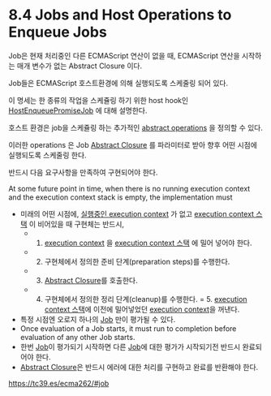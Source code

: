 # 8.4 Jobs and Host Operations to Enqueue Jobs

Job은 현재 처리중인 다른 ECMAScript 연산이 없을 때, ECMAScript 연산을 시작하는 매개 변수가 없는 Abstract Closure 이다.

Job들은 ECMAScript 호스트환경에 의해 실행되도록 스케줄링 되어 있다.

이 명세는 한 종류의 작업을 스케쥴링 하기 위한 host hook인 [HostEnqueuePromiseJob](https://tc39.es/ecma262/#sec-hostenqueuepromisejob) 에 대해 설명한다.

호스트 환경은 job을 스케쥴링 하는 추가적인 [abstract operations](https://tc39.es/ecma262/#sec-algorithm-conventions-abstract-operations) 을 정의할 수 있다.

이러한 operations 은 Job [Abstract Closure](https://tc39.es/ecma262/#sec-abstract-closure) 를 파라미터로 받아 향후 어떤 시점에 실행되도록 스케줄링 한다.

반드시 다음 요구사항을 만족하여 구현되어야 한다.

At some future point in time, when there is no running execution context and the execution context stack is empty, the implementation must

- 미래의 어떤 시점에, [실행중인 execution context](https://tc39.es/ecma262/#running-execution-context) 가 없고 [execution context 스택](https://tc39.es/ecma262/#execution-context-stack) 이 비어있을 때 구현체는 반드시,
  + 1. [execution context](https://tc39.es/ecma262/#sec-execution-contexts) 을 [execution context 스택](https://tc39.es/ecma262/#execution-context-stack) 에 밀어 넣어야 한다.
  + 2. 구현체에서 정의한 준비 단계(preparation steps)를 수행한다.
  + 3. [Abstract Closure](https://tc39.es/ecma262/#sec-abstract-closure)를 호출한다.
  + 4. 구현체에서 정의한 정리 단계(cleanup)를 수행한다.
  = 5. [execution context 스택](https://tc39.es/ecma262/#execution-context-stack)에 이전에 밀어넣었던 [execution context](https://tc39.es/ecma262/#sec-execution-contexts)을 꺼낸다.
- 특정 시점엔 오로지 하나의 [Job](https://tc39.es/ecma262/#job) 만이 평가될 수 있다.
- Once evaluation of a Job starts, it must run to completion before evaluation of any other Job starts.
- 한번 [Job](https://tc39.es/ecma262/#job)이 평가되기 시작하면 다른 [Job](https://tc39.es/ecma262/#job)에 대한 평가가 시작되기전 반드시 완료되어야 한다.
- [Abstract Closure](https://tc39.es/ecma262/#sec-abstract-closure)은 반드시 에러에 대한 처리를 구현하고 완료를 반환해야 한다.

https://tc39.es/ecma262/#job
